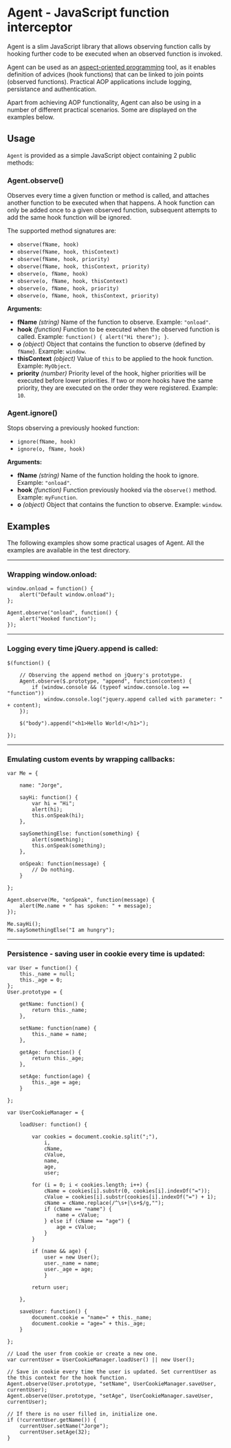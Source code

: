 Agent - JavaScript function interceptor
=======================================

Agent is a slim JavaScript library that allows observing function calls by hooking further code to be executed when an observed function is invoked.

Agent can be used as an [aspect-oriented programming](http://en.wikipedia.org/wiki/Aspect-oriented_programming) tool, as it enables definition of advices (hook functions) that can be linked to join points (observed functions). Practical AOP applications include logging, persistance and authentication.

Apart from achieving AOP functionality, Agent can also be using in a number of different practical scenarios. Some are displayed on the examples below.


Usage
-----

`Agent` is provided as a simple JavaScript object containing 2 public methods:  


### Agent.observe()

Observes every time a given function or method is called, and attaches another function to be executed when that happens. A hook function can only be added once to a given observed function, subsequent attempts to add the same hook function will be ignored.

The supported method signatures are:

* `observe(fName, hook)`
* `observe(fName, hook, thisContext)`
* `observe(fName, hook, priority)`
* `observe(fName, hook, thisContext, priority)`
* `observe(o, fName, hook)`
* `observe(o, fName, hook, thisContext)`
* `observe(o, fName, hook, priority)`
* `observe(o, fName, hook, thisContext, priority)`

**Arguments:**

* **fName** _(string)_ Name of the function to observe. Example: `"onload"`.
* **hook** _(function)_ Function to be executed when the observed function is called. Example: `function() { alert("Hi there"); }`.
* **o** _(object)_ Object that contains the function to observe (defined by `fName`). Example: `window`.
* **thisContext** _(object)_ Value of `this` to be applied to the hook function. Example: `MyObject`.
* **priority** _(number)_ Priority level of the hook, higher priorities will be executed before lower priorities. If two or more hooks have the same priority, they are executed on the order they were registered. Example: `10`.


### Agent.ignore()

Stops observing a previously hooked function:

* `ignore(fName, hook)`
* `ignore(o, fName, hook)`

**Arguments:**

* **fName** _(string)_ Name of the function holding the hook to ignore. Example: `"onload"`.
* **hook** _(function)_ Function previously hooked via the `observe()` method. Example: `myFunction`.
* **o** _(object)_ Object that contains the function to observe. Example: `window`.


Examples
--------

The following examples show some practical usages of Agent. All the examples are available in the test directory.

---

### Wrapping window.onload:

    window.onload = function() {
        alert("Default window.onload");
    };

    Agent.observe("onload", function() {
        alert("Hooked function");
    });

---

### Logging every time jQuery.append is called:

    $(function() {
        
        // Observing the append method on jQuery's prototype.
        Agent.observe($.prototype, "append", function(content) {
            if (window.console && (typeof window.console.log == "function"))
                window.console.log("jquery.append called with parameter: " + content);
        });
        
        $("body").append("<h1>Hello World!</h1>");
        
    });
    
---

### Emulating custom events by wrapping callbacks:

    var Me = {

        name: "Jorge",

        sayHi: function() {
            var hi = "Hi";
            alert(hi);
            this.onSpeak(hi);
        },

        saySomethingElse: function(something) {
            alert(something);
            this.onSpeak(something);
        },

        onSpeak: function(message) {
            // Do nothing.
        }

    };

    Agent.observe(Me, "onSpeak", function(message) {
        alert(Me.name + " has spoken: " + message);
    });

    Me.sayHi();
    Me.saySomethingElse("I am hungry");
    
---

### Persistence - saving user in cookie every time is updated:

    var User = function() {
        this._name = null;
        this._age = 0;
    };
    User.prototype = {

        getName: function() {
            return this._name;
        },

        setName: function(name) {
            this._name = name;
        },

        getAge: function() {
            return this._age;
        },

        setAge: function(age) {
            this._age = age;
        }

    };

    var UserCookieManager = {

        loadUser: function() {

            var cookies = document.cookie.split(";"),
                i,
                cName,
                cValue,
                name,
                age,
                user;

            for (i = 0; i < cookies.length; i++) {
                cName = cookies[i].substr(0, cookies[i].indexOf("="));
                cValue = cookies[i].substr(cookies[i].indexOf("=") + 1);
                cName = cName.replace(/^\s+|\s+$/g,"");
                if (cName == "name") {
                    name = cValue;
                } else if (cName == "age") {
                    age = cValue;
                }
            }

            if (name && age) {
                user = new User();
                user._name = name;
                user._age = age;
                }

            return user;

        },

        saveUser: function() {
            document.cookie = "name=" + this._name;
            document.cookie = "age=" + this._age;
        }

    };

    // Load the user from cookie or create a new one.
    var currentUser = UserCookieManager.loadUser() || new User();

    // Save in cookie every time the user is updated. Set currentUser as the this context for the hook function.
    Agent.observe(User.prototype, "setName", UserCookieManager.saveUser, currentUser);
    Agent.observe(User.prototype, "setAge", UserCookieManager.saveUser, currentUser);

    // If there is no user filled in, initialize one.
    if (!currentUser.getName()) {
        currentUser.setName("Jorge");
        currentUser.setAge(32);
    }